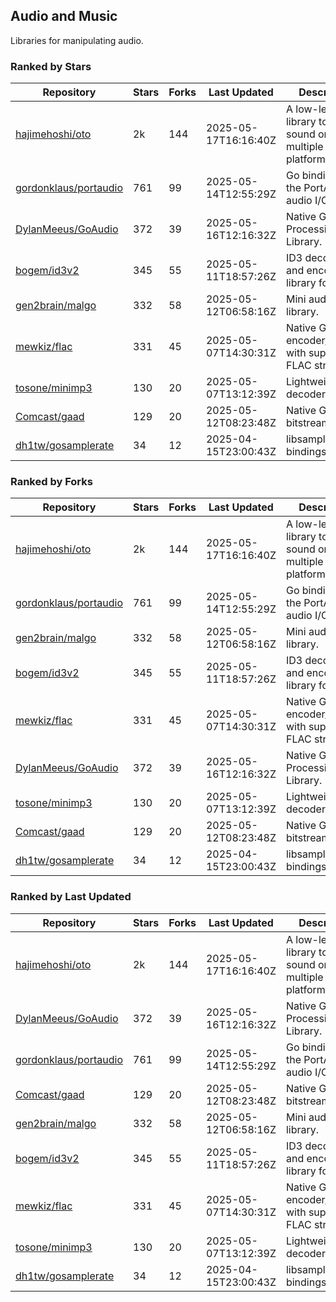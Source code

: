 ## Audio and Music

Libraries for manipulating audio.

### Ranked by Stars

| Repository | Stars | Forks | Last Updated | Description | 
|------------|-------|-------|--------------|-------------|
| [hajimehoshi/oto](https://github.com/hajimehoshi/oto) | 2k | 144 | 2025-05-17T16:16:40Z |  A low-level library to play sound on multiple platforms. |
| [gordonklaus/portaudio](https://github.com/gordonklaus/portaudio) | 761 | 99 | 2025-05-14T12:55:29Z |  Go bindings for the PortAudio audio I/O library. |
| [DylanMeeus/GoAudio](https://github.com/DylanMeeus/GoAudio) | 372 | 39 | 2025-05-16T12:16:32Z |  Native Go Audio Processing Library. |
| [bogem/id3v2](https://github.com/bogem/id3v2) | 345 | 55 | 2025-05-11T18:57:26Z |  ID3 decoding and encoding library for Go. |
| [gen2brain/malgo](https://github.com/gen2brain/malgo) | 332 | 58 | 2025-05-12T06:58:16Z |  Mini audio library. |
| [mewkiz/flac](https://github.com/mewkiz/flac) | 331 | 45 | 2025-05-07T14:30:31Z |  Native Go FLAC encoder/decoder with support for FLAC streams. |
| [tosone/minimp3](https://github.com/tosone/minimp3) | 130 | 20 | 2025-05-07T13:12:39Z |  Lightweight MP3 decoder library. |
| [Comcast/gaad](https://github.com/Comcast/gaad) | 129 | 20 | 2025-05-12T08:23:48Z |  Native Go AAC bitstream parser. |
| [dh1tw/gosamplerate](https://github.com/dh1tw/gosamplerate) | 34 | 12 | 2025-04-15T23:00:43Z |  libsamplerate bindings for go. |

### Ranked by Forks

| Repository | Stars | Forks | Last Updated | Description | 
|------------|-------|-------|--------------|-------------|
| [hajimehoshi/oto](https://github.com/hajimehoshi/oto) | 2k | 144 | 2025-05-17T16:16:40Z |  A low-level library to play sound on multiple platforms. |
| [gordonklaus/portaudio](https://github.com/gordonklaus/portaudio) | 761 | 99 | 2025-05-14T12:55:29Z |  Go bindings for the PortAudio audio I/O library. |
| [gen2brain/malgo](https://github.com/gen2brain/malgo) | 332 | 58 | 2025-05-12T06:58:16Z |  Mini audio library. |
| [bogem/id3v2](https://github.com/bogem/id3v2) | 345 | 55 | 2025-05-11T18:57:26Z |  ID3 decoding and encoding library for Go. |
| [mewkiz/flac](https://github.com/mewkiz/flac) | 331 | 45 | 2025-05-07T14:30:31Z |  Native Go FLAC encoder/decoder with support for FLAC streams. |
| [DylanMeeus/GoAudio](https://github.com/DylanMeeus/GoAudio) | 372 | 39 | 2025-05-16T12:16:32Z |  Native Go Audio Processing Library. |
| [tosone/minimp3](https://github.com/tosone/minimp3) | 130 | 20 | 2025-05-07T13:12:39Z |  Lightweight MP3 decoder library. |
| [Comcast/gaad](https://github.com/Comcast/gaad) | 129 | 20 | 2025-05-12T08:23:48Z |  Native Go AAC bitstream parser. |
| [dh1tw/gosamplerate](https://github.com/dh1tw/gosamplerate) | 34 | 12 | 2025-04-15T23:00:43Z |  libsamplerate bindings for go. |

### Ranked by Last Updated

| Repository | Stars | Forks | Last Updated | Description | 
|------------|-------|-------|--------------|-------------|
| [hajimehoshi/oto](https://github.com/hajimehoshi/oto) | 2k | 144 | 2025-05-17T16:16:40Z |  A low-level library to play sound on multiple platforms. |
| [DylanMeeus/GoAudio](https://github.com/DylanMeeus/GoAudio) | 372 | 39 | 2025-05-16T12:16:32Z |  Native Go Audio Processing Library. |
| [gordonklaus/portaudio](https://github.com/gordonklaus/portaudio) | 761 | 99 | 2025-05-14T12:55:29Z |  Go bindings for the PortAudio audio I/O library. |
| [Comcast/gaad](https://github.com/Comcast/gaad) | 129 | 20 | 2025-05-12T08:23:48Z |  Native Go AAC bitstream parser. |
| [gen2brain/malgo](https://github.com/gen2brain/malgo) | 332 | 58 | 2025-05-12T06:58:16Z |  Mini audio library. |
| [bogem/id3v2](https://github.com/bogem/id3v2) | 345 | 55 | 2025-05-11T18:57:26Z |  ID3 decoding and encoding library for Go. |
| [mewkiz/flac](https://github.com/mewkiz/flac) | 331 | 45 | 2025-05-07T14:30:31Z |  Native Go FLAC encoder/decoder with support for FLAC streams. |
| [tosone/minimp3](https://github.com/tosone/minimp3) | 130 | 20 | 2025-05-07T13:12:39Z |  Lightweight MP3 decoder library. |
| [dh1tw/gosamplerate](https://github.com/dh1tw/gosamplerate) | 34 | 12 | 2025-04-15T23:00:43Z |  libsamplerate bindings for go. |

